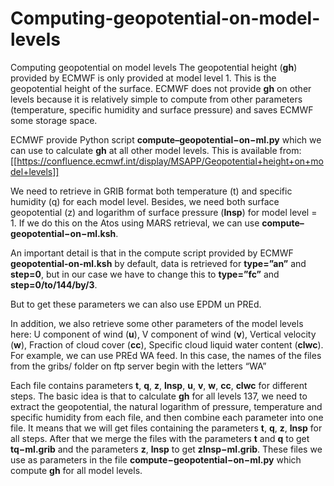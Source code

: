 # Computing-geopotential-on-model-levels
Computing geopotential on model levels
The geopotential height (**gh**) provided by ECMWF is only provided at model level 1. This is the geopotential height of the surface. ECMWF does not provide **gh** on other levels because it is relatively simple to compute from other parameters (temperature, specific humidity and surface pressure) and saves ECMWF some storage space.

ECMWF provide Python script **compute–geopotential−on−ml.py** which we can use to calculate **gh** at all other model levels. This is available from: [[https://confluence.ecmwf.int/display/MSAPP/Geopotential+height+on+model+levels]]

We need to retrieve in GRIB format both temperature (t) and specific humidity (q) for each model level. Besides, we need both surface geopotential (z) and logarithm of surface pressure (**lnsp**) for model level = 1. If we do this on the Atos using MARS retrieval, we can use **compute–geopotential−on−ml.ksh**.

An important detail is that in the compute script provided by ECMWF **geopotential-on-ml.ksh** by default, data is retrieved for **type=”an”** and **step=0**, but in our case we have to change this to **type=”fc”** and **step=0/to/144/by/3**.

But to get these parameters we can also use EPDM un PREd.

In addition, we also retrieve some other parameters of the model levels here: U component of wind (**u**), V component of wind (**v**), Vertical velocity (**w**), Fraction of cloud cover (**cc**), Specific cloud liquid water content (**clwc**).
For example, we can use PREd WA feed. In this case, the names of the files from the gribs/ folder on ftp server begin with the letters “WA”

Each file contains parameters **t**, **q**, **z**, **lnsp**, **u**, **v**, **w**, **cc**, **clwc** for different steps.
The basic idea is that to calculate **gh** for all levels 137, we need to extract the geopotential, the natural logarithm of pressure,
temperature and specific humidity from each file, and then combine each parameter into one file.
It means that we will get files containing the parameters **t**, **q**, **z**, **lnsp** for all steps.
After that we merge the files with the parameters **t** and **q** to get **tq−ml.grib** and the parameters **z**, **lnsp** to get **zlnsp−ml.grib**.
These files we use as parameters in the file **compute−geopotential−on−ml.py** which compute **gh** for all model levels.
